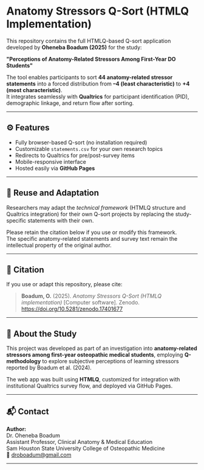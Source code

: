 # Anatomy Stressors Q-Sort (HTMLQ Implementation)

This repository contains the full HTMLQ-based Q-sort application developed by **Oheneba Boadum (2025)** for the study:

**"Perceptions of Anatomy-Related Stressors Among First-Year DO Students"**

The tool enables participants to sort **44 anatomy-related stressor statements** into a forced distribution from **–4 (least characteristic)** to **+4 (most characteristic)**.  
It integrates seamlessly with **Qualtrics** for participant identification (PID), demographic linkage, and return flow after sorting.

---

## ⚙️ Features
- Fully browser-based Q-sort (no installation required)
- Customizable `statements.csv` for your own research topics
- Redirects to Qualtrics for pre/post-survey items
- Mobile-responsive interface
- Hosted easily via **GitHub Pages**

---

## 🔁 Reuse and Adaptation

Researchers may adapt the *technical framework* (HTMLQ structure and Qualtrics integration) for their own Q-sort projects by replacing the study-specific statements with their own.

Please retain the citation below if you use or modify this framework.  
The specific anatomy-related statements and survey text remain the intellectual property of the original author.

---

## 📖 Citation

If you use or adapt this repository, please cite:

> **Boadum, O.** (2025). *Anatomy Stressors Q-Sort (HTMLQ implementation)* [Computer software]. Zenodo. https://doi.org/10.5281/zenodo.17401677

---

## 🧠 About the Study

This project was developed as part of an investigation into **anatomy-related stressors among first-year osteopathic medical students**, employing **Q-methodology** to explore subjective perceptions of learning stressors reported by Boadum et al. (2024).

The web app was built using **HTMLQ**, customized for integration with institutional Qualtrics survey flow, and deployed via GitHub Pages.

---

## 📬 Contact

**Author:**  
Dr. Oheneba Boadum  
Assistant Professor, Clinical Anatomy & Medical Education  
Sam Houston State University College of Osteopathic Medicine  
📧 droboadum@gmail.com  

---
